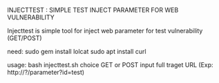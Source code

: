 INJECTTEST : SIMPLE TEST INJECT PARAMETER FOR WEB VULNERABILITY

Injecttest is simple tool for inject web parameter for test vulnerability (GET/POST)

need:
sudo gem install lolcat
sudo apt install curl

usage:
bash injecttest.sh
choice GET or POST
input full traget URL (Exp: http://?/parameter?id=test)
